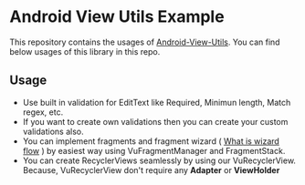 # Android View Utils Example

This repository contains the usages of <a href="https://github.com/SamarthThesiya/android-view-utils">Android-View-Utils</a>. You can find below usages of this library in this repo.

## Usage
* Use built in validation for EditText like Required, Minimun length, Match regex, etc.
* If you want to create own validations then you can create your custom validations also.
* You can implement fragments and fragment wizard ( [What is wizard flow](https://www.nngroup.com/articles/wizards/#:~:text=The%20wizard%20is%20a%20minapplication,information%20entered%20in%20previous%20ones.) ) by easiest way using VuFragmentManager and FragmentStack.  
* You can create RecyclerViews seamlessly by using our VuRecyclerView. Because, VuRecyclerView don't require any **Adapter** or **ViewHolder**
 

